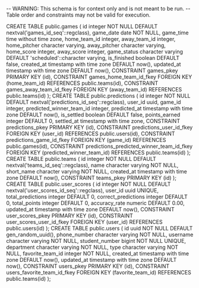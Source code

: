 -- WARNING: This schema is for context only and is not meant to be run.
-- Table order and constraints may not be valid for execution.

CREATE TABLE public.games (
  id integer NOT NULL DEFAULT nextval('games_id_seq'::regclass),
  game_date date NOT NULL,
  game_time time without time zone,
  home_team_id integer,
  away_team_id integer,
  home_pitcher character varying,
  away_pitcher character varying,
  home_score integer,
  away_score integer,
  game_status character varying DEFAULT 'scheduled'::character varying,
  is_finished boolean DEFAULT false,
  created_at timestamp with time zone DEFAULT now(),
  updated_at timestamp with time zone DEFAULT now(),
  CONSTRAINT games_pkey PRIMARY KEY (id),
  CONSTRAINT games_home_team_id_fkey FOREIGN KEY (home_team_id) REFERENCES public.teams(id),
  CONSTRAINT games_away_team_id_fkey FOREIGN KEY (away_team_id) REFERENCES public.teams(id)
);
CREATE TABLE public.predictions (
  id integer NOT NULL DEFAULT nextval('predictions_id_seq'::regclass),
  user_id uuid,
  game_id integer,
  predicted_winner_team_id integer,
  predicted_at timestamp with time zone DEFAULT now(),
  is_settled boolean DEFAULT false,
  points_earned integer DEFAULT 0,
  settled_at timestamp with time zone,
  CONSTRAINT predictions_pkey PRIMARY KEY (id),
  CONSTRAINT predictions_user_id_fkey FOREIGN KEY (user_id) REFERENCES public.users(id),
  CONSTRAINT predictions_game_id_fkey FOREIGN KEY (game_id) REFERENCES public.games(id),
  CONSTRAINT predictions_predicted_winner_team_id_fkey FOREIGN KEY (predicted_winner_team_id) REFERENCES public.teams(id)
);
CREATE TABLE public.teams (
  id integer NOT NULL DEFAULT nextval('teams_id_seq'::regclass),
  name character varying NOT NULL,
  short_name character varying NOT NULL,
  created_at timestamp with time zone DEFAULT now(),
  CONSTRAINT teams_pkey PRIMARY KEY (id)
);
CREATE TABLE public.user_scores (
  id integer NOT NULL DEFAULT nextval('user_scores_id_seq'::regclass),
  user_id uuid UNIQUE,
  total_predictions integer DEFAULT 0,
  correct_predictions integer DEFAULT 0,
  total_points integer DEFAULT 0,
  accuracy_rate numeric DEFAULT 0.00,
  updated_at timestamp with time zone DEFAULT now(),
  CONSTRAINT user_scores_pkey PRIMARY KEY (id),
  CONSTRAINT user_scores_user_id_fkey FOREIGN KEY (user_id) REFERENCES public.users(id)
);
CREATE TABLE public.users (
  id uuid NOT NULL DEFAULT gen_random_uuid(),
  phone_number character varying NOT NULL,
  username character varying NOT NULL,
  student_number bigint NOT NULL UNIQUE,
  department character varying NOT NULL,
  type character varying NOT NULL,
  favorite_team_id integer NOT NULL,
  created_at timestamp with time zone DEFAULT now(),
  updated_at timestamp with time zone DEFAULT now(),
  CONSTRAINT users_pkey PRIMARY KEY (id),
  CONSTRAINT users_favorite_team_id_fkey FOREIGN KEY (favorite_team_id) REFERENCES public.teams(id)
);